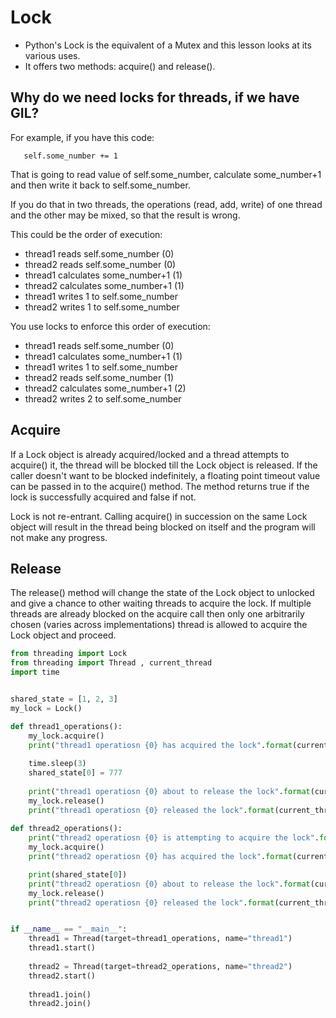 # Lock
- Python's Lock is the equivalent of a Mutex and this lesson looks at its various uses.
- It offers two methods: acquire() and release().

## Why do we need locks for threads, if we have GIL?
For example, if you have this code:

       self.some_number += 1

That is going to read value of self.some_number, calculate some_number+1 and then write it back to self.some_number.

If you do that in two threads, the operations (read, add, write) of one thread and the other may be mixed, so that the result is wrong.

This could be the order of execution:

- thread1 reads self.some_number (0)
- thread2 reads self.some_number (0)
- thread1 calculates some_number+1 (1)
- thread2 calculates some_number+1 (1)
- thread1 writes 1 to self.some_number
- thread2 writes 1 to self.some_number

You use locks to enforce this order of execution:

- thread1 reads self.some_number (0)
- thread1 calculates some_number+1 (1)
- thread1 writes 1 to self.some_number
- thread2 reads self.some_number (1)
- thread2 calculates some_number+1 (2)
- thread2 writes 2 to self.some_number

## Acquire
If a Lock object is already acquired/locked and a thread attempts to acquire() it, the thread will be blocked till the Lock object is released. If the caller doesn't want to be blocked indefinitely, a floating point timeout value can be passed in to the acquire() method. The method returns true if the lock is successfully acquired and false if not.

Lock is not re-entrant. Calling acquire() in succession on the same Lock object will result in the thread being blocked on itself and the program will not make any progress.

## Release
The release() method will change the state of the Lock object to unlocked and give a chance to other waiting threads to acquire the lock. If multiple threads are already blocked on the acquire call then only one arbitrarily chosen (varies across implementations) thread is allowed to acquire the Lock object and proceed.

```python
from threading import Lock
from threading import Thread , current_thread
import time


shared_state = [1, 2, 3]
my_lock = Lock()

def thread1_operations():
    my_lock.acquire()
    print("thread1 operatiosn {0} has acquired the lock".format(current_thread().getName()))
    
    time.sleep(3)
    shared_state[0] = 777
    
    print("thread1 operatiosn {0} about to release the lock".format(current_thread().getName()))
    my_lock.release()
    print("thread1 operatiosn {0} released the lock".format(current_thread().getName()))
    
def thread2_operations():
    print("thread2 operatiosn {0} is attempting to acquire the lock".format(current_thread().getName()))
    my_lock.acquire()
    print("thread2 operatiosn {0} has acquired the lock".format(current_thread().getName()))

    print(shared_state[0])
    print("thread2 operatiosn {0} about to release the lock".format(current_thread().getName()))
    my_lock.release()
    print("thread2 operatiosn {0} released the lock".format(current_thread().getName()))


if __name__ == "__main__":
    thread1 = Thread(target=thread1_operations, name="thread1")
    thread1.start()
    
    thread2 = Thread(target=thread2_operations, name="thread2")
    thread2.start()
    
    thread1.join()
    thread2.join()
```
